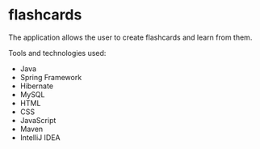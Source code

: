 # flashcards
The application allows the user to create flashcards and learn from them.

Tools and technologies used:
* Java
* Spring Framework
* Hibernate
* MySQL
* HTML
* CSS
* JavaScript
* Maven
* IntelliJ IDEA
